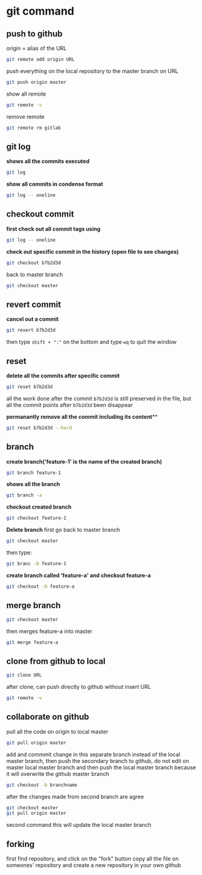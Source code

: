 # git command

## push to github 
origin = alias of the URL
```bash
git remote add origin URL
```
push everything on the local repository to the master branch on URL
```bash
git push origin master
```
show all remote 
```bash
git remote -v
```
remove remote 
```bash
git remote rm gitlab
```
##  git log
**shows all the commits executed**
```bash
git log
```
**show all commits in condense format**
```bash
git log -- oneline 
```



## checkout commit
**first check out all commit tags using**
```bash
git log -- oneline 
```
**check out specific commit in the history (open file to see changes)**
```bash
git checkout b7b2d3d
```
back to master branch
```bash
git checkout master
```


## revert commit 
**cancel out a commit**
```bash
git revert b7b2d3d
```
then type `shift + ":"` on the bottom and type `wq` to quit the window

## reset 
**delete all the commits after specific commit**
```bash
git reset b7b2d3d
```
all the work done after the commit `b7b2d3d` is still preserved in the 
file, but all the commit points after `b7b2d3d` been disappear

**permanantly remove all the commit including its content****
```bash
git reset b7b2d3d --hard
```

## branch
**create branch('feature-1' is the name of the created branch)**
```bash
git branch feature-1
```
**shows all the branch**
```bash
git branch -a
```
**checkout created branch**
```bash
git checkout feature-1
```
**Delete branch**
first go back to master branch
```bash
git checkout master
```
then type:
```bash
git branc -D feature-1
```
**create branch called 'feature-a' and checkout feature-a**
```bash
git checkout -b feature-a
```
 ## merge branch
```bash
git checkout master
```
then merges feature-a into master
```bash
git merge feature-a
```


## clone from github to local
```bash
git clone URL
```
after clone, can push directly to github without insert URL
```bash
git remote -v
```
## collaborate on github
pull all the code on origin to local master
```bash
git pull origin master
```
add and commmit change in this separate branch instead of the local master branch, then push the secondary branch to github, do not edit on master local master branch and then push the local master branch because it will overwrite the github master branch

```bash
git checkout -b branchname
```
after the changes made from second branch are agree 

```bash
git checkout master
git pull origin master
```
second command this will update the local master branch


## forking 
first find repository, and click on the "fork" button copy all the file on someones' repository and create a new repository in your own github



